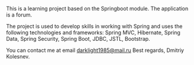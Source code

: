 This is a learning project based on the Springboot module. The application is a forum.

The project is used to develop skills in working with Spring 
and uses the following technologies and frameworks: 
Spring MVC, 
Hibernate, 
Spring Data, 
Spring Security, 
Spring Boot, 
JDBC,
JSTL,
Bootstrap.

You can contact me at email darklight1985@mail.ru
Best regards,
Dmitriy Kolesnev.